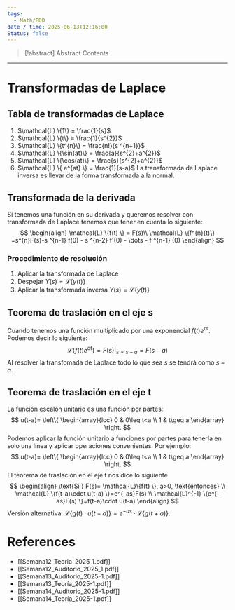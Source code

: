 ```yaml
---
tags:
  - Math/EDO
date / time: 2025-06-13T12:16:00
Status: false
---
```

> [!abstract] Abstract
> Contents

---
# Transformadas de Laplace
## Tabla de transformadas de Laplace
1. $\mathcal{L} \{1\} = \frac{1}{s}$
2. $\mathcal{L} \{t\} = \frac{1}{s^{2}}$
3. $\mathcal{L} \{t^{n}\} = \frac{n!}{s ^{n+1}}$
4. $\mathcal{L} \{\sin(at)\} = \frac{a}{s^{2}+a^{2}}$
5. $\mathcal{L} \{\cos(at)\} = \frac{s}{s^{2}+a^{2}}$
6. $\mathcal{L} \{ e^{at} \} = \frac{1}{s-a}$
La transformada de Laplace inversa es llevar de la forma transformada a la normal.
## Transformada de la derivada
Si tenemos una función en su derivada y queremos resolver con transformada de Laplace tenemos que tener en cuenta lo siguiente:
$$
\begin{align}
\mathcal{L} \{f(t) \} = F(s)\\
\mathcal{L} \{f^{n}(t)\} =s^{n}F(s)-s ^{n-1} f(0) - s ^{n-2} f'(0) - \dots - f ^{n-1} (0)
\end{align}
$$
### Procedimiento de resolución
1. Aplicar la transformada de Laplace
2. Despejar $Y(s) = \mathcal{L} \{y(t)\}$
3. Aplicar la transformada inversa $Y(s) = \mathcal{L} \{y(t)\}$
## Teorema de traslación en el eje s
Cuando tenemos una función multiplicado por una exponencial $f(t)e^{at}$. Podemos decir lo siguiente:
$$
\mathcal{L} \{f(t)e^{at} \}=F(s)|_{s={s-a}}=F(s-a)
$$
Al resolver la transfomada de Laplace todo lo que sea $s$ se tendrá como $s-a$.
## Teorema de traslación en el eje t
La función escalón unitario es una función por partes:
$$
u(t-a)= \left\{ \begin{array}{lcc}
              0 & 0\leq t<a \\
1 & t\geq a
              \end{array}
    \right.
$$
Podemos aplicar la función unitario a funciones por partes para tenerla en solo una línea y aplicar operaciones convenientes. Por ejemplo:
$$
u(t-a)= \left\{ \begin{array}{lcc}
              0 & 0\leq t<a \\
1 & t\geq a
              \end{array}
    \right.
$$
El teorema de traslación en el eje t nos dice lo siguiente
$$
\begin{align}
\text{Si } F(s)= \mathcal{L}\{f(t) \}, a>0, \text{entonces} \\
\mathcal{L} \{f(t-a)\cdot u(t-a) \}=e^{-as}F(s) \\
\mathcal{L}^{-1} \{e^{-as}F(s) \}=f(t-a)\cdot u(t-a)
\end{align}
$$
Versión alternativa: $\mathcal{L}\{g(t)\cdot u(t-a)\}=e^{-as}\cdot \mathcal{L}\{g(t+a)\}$.
# References
- [[Semana12_Teoria_2025_1.pdf]]
- [[Semana12_Auditorio_2025_1.pdf]]
- [[Semana13_Auditorio_2025-1.pdf]]
- [[Semana13_Teoría_2025-1.pdf]]
- [[Semana14_Auditorio_2025-1.pdf]]
- [[Semana14_Teoría_2025-1.pdf]]